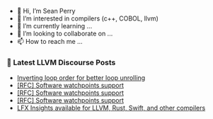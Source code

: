 - 👋 Hi, I’m Sean Perry
- 👀 I’m interested in compilers (c++, COBOL, llvm)
- 🌱 I’m currently learning ...
- 💞️ I’m looking to collaborate on ...
- 📫 How to reach me ...

<!---
s66perry/s66perry is a ✨ special ✨ repository because its `README.md` (this file) appears on your GitHub profile.
You can click the Preview link to take a look at your changes.
--->
### 📕 Latest LLVM Discourse Posts

<!-- DISCOURSE-LLVM:START -->
- [Inverting loop order for better loop unrolling](https://discourse.llvm.org/t/inverting-loop-order-for-better-loop-unrolling/88496#post_1)
- [[RFC] Software watchpoints support](https://discourse.llvm.org/t/rfc-software-watchpoints-support/88391#post_20)
- [[RFC] Software watchpoints support](https://discourse.llvm.org/t/rfc-software-watchpoints-support/88391#post_19)
- [[RFC] Software watchpoints support](https://discourse.llvm.org/t/rfc-software-watchpoints-support/88391#post_18)
- [LFX Insights available for LLVM, Rust, Swift, and other compilers](https://discourse.llvm.org/t/lfx-insights-available-for-llvm-rust-swift-and-other-compilers/88490#post_4)
<!-- DISCOURSE-LLVM:END -->

